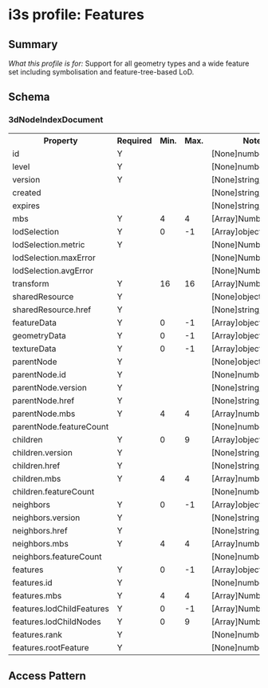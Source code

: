 # i3s profile: Features

## Summary
*What this profile is for:* Support for all geometry types and a wide feature set including symbolisation and feature-tree-based LoD.

## Schema

### 3dNodeIndexDocument
<table>
<tr><th>Property</th><th>Required</th><th>Min.</th><th>Max.</th><th>Notes</th></tr>
<tr><td>id</td><td>Y</td><td> </td><td> </td><td>[None]number/Integer</td></tr>
<tr><td>level</td><td>Y</td><td> </td><td> </td><td>[None]number/Integer</td></tr>
<tr><td>version</td><td>Y</td><td> </td><td> </td><td>[None]string/UUID</td></tr>
<tr><td>created</td><td> </td><td> </td><td> </td><td>[None]string/Date</td></tr>
<tr><td>expires</td><td> </td><td> </td><td> </td><td>[None]string/Date</td></tr>
<tr><td>mbs</td><td>Y</td><td>4</td><td>4</td><td>[Array]Number/None</td></tr>
<tr><td>lodSelection</td><td>Y</td><td>0</td><td>-1</td><td>[Array]object/None</td></tr>
<tr><td>lodSelection.metric</td><td>Y</td><td> </td><td> </td><td>[None]Number/None</td></tr>
<tr><td>lodSelection.maxError</td><td> </td><td> </td><td> </td><td>[None]Number/None</td></tr>
<tr><td>lodSelection.avgError</td><td> </td><td> </td><td> </td><td>[None]Number/None</td></tr>
<tr><td>transform</td><td>Y</td><td>16</td><td>16</td><td>[Array]Number/None</td></tr>
<tr><td>sharedResource</td><td>Y</td><td> </td><td> </td><td>[None]object/None</td></tr>
<tr><td>sharedResource.href</td><td>Y</td><td> </td><td> </td><td>[None]string/URL</td></tr>
<tr><td>featureData</td><td>Y</td><td>0</td><td>-1</td><td>[Array]object/None</td></tr>
<tr><td>geometryData</td><td>Y</td><td>0</td><td>-1</td><td>[Array]object/None</td></tr>
<tr><td>textureData</td><td>Y</td><td>0</td><td>-1</td><td>[Array]object/None</td></tr>
<tr><td>parentNode</td><td>Y</td><td> </td><td> </td><td>[None]object/None</td></tr>
<tr><td>parentNode.id</td><td>Y</td><td> </td><td> </td><td>[None]number/Integer</td></tr>
<tr><td>parentNode.version</td><td>Y</td><td> </td><td> </td><td>[None]string/UUID</td></tr>
<tr><td>parentNode.href</td><td>Y</td><td> </td><td> </td><td>[None]string/URL</td></tr>
<tr><td>parentNode.mbs</td><td>Y</td><td>4</td><td>4</td><td>[Array]number/None</td></tr>
<tr><td>parentNode.featureCount</td><td> </td><td> </td><td> </td><td>[None]number/Integer</td></tr>
<tr><td>children</td><td>Y</td><td>0</td><td>9</td><td>[Array]object/None</td></tr>
<tr><td>children.version</td><td>Y</td><td> </td><td> </td><td>[None]string/UUID</td></tr>
<tr><td>children.href</td><td>Y</td><td> </td><td> </td><td>[None]string/URL</td></tr>
<tr><td>children.mbs</td><td>Y</td><td>4</td><td>4</td><td>[Array]number/None</td></tr>
<tr><td>children.featureCount</td><td> </td><td> </td><td> </td><td>[None]number/Integer</td></tr>
<tr><td>neighbors</td><td>Y</td><td>0</td><td>-1</td><td>[Array]object/None</td></tr>
<tr><td>neighbors.version</td><td>Y</td><td> </td><td> </td><td>[None]string/UUID</td></tr>
<tr><td>neighbors.href</td><td>Y</td><td> </td><td> </td><td>[None]string/URL</td></tr>
<tr><td>neighbors.mbs</td><td>Y</td><td>4</td><td>4</td><td>[Array]number/None</td></tr>
<tr><td>neighbors.featureCount</td><td> </td><td> </td><td> </td><td>[None]number/Integer</td></tr>
<tr><td>features</td><td>Y</td><td>0</td><td>-1</td><td>[Array]object/None</td></tr>
<tr><td>features.id</td><td>Y</td><td> </td><td> </td><td>[None]number/Integer</td></tr>
<tr><td>features.mbs</td><td>Y</td><td>4</td><td>4</td><td>[Array]Number/None</td></tr>
<tr><td>features.lodChildFeatures</td><td>Y</td><td>0</td><td>-1</td><td>[Array]Number/Integer</td></tr>
<tr><td>features.lodChildNodes</td><td>Y</td><td>0</td><td>9</td><td>[Array]Number/Integer</td></tr>
<tr><td>features.rank</td><td>Y</td><td> </td><td> </td><td>[None]number/Integer</td></tr>
<tr><td>features.rootFeature</td><td>Y</td><td> </td><td> </td><td>[None]number/Integer</td></tr>
</table>



Access Pattern
--------------
